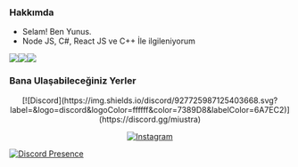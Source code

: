 <h3>Hakkımda</h3>

- Selam! Ben Yunus.
- Node JS, C#, React JS ve C++ İle ilgileniyorum

<img src="https://img.shields.io/badge/HTML-239120?style=for-the-badge&logo=html5&logoColor=white"/><img src="https://img.shields.io/badge/CSS-239120?&style=for-the-badge&logo=css3&logoColor=white"/><img src="https://img.shields.io/badge/JavaScript-323330?style=for-the-badge&logo=javascript&logoColor=F7DF1E"/>
<h3>Bana Ulaşabileceğiniz Yerler</h3>
<div align="center"> [![Discord](https://img.shields.io/discord/927725987125403668.svg?label=&logo=discord&logoColor=ffffff&color=7389D8&labelColor=6A7EC2)](https://discord.gg/miustra)
 
</a><a href="https://www.instagram.com/lostfxo/"><img src="https://img.shields.io/badge/Instagram-E4405F?style=for-the-badge&logo=instagram&logoColor=white" alt="Instagram" /></a></div>

[![Discord Presence](https://lanyard.cnrad.dev/api/881342328730714122)](https://discord.com/users/881342328730714122)
